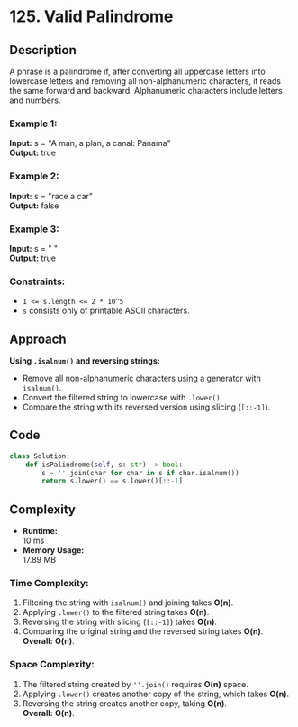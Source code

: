 # 125. Valid Palindrome

## Description
A phrase is a palindrome if, after converting all uppercase letters into lowercase letters 
and removing all non-alphanumeric characters, it reads the same forward and backward. 
Alphanumeric characters include letters and numbers.

### Example 1:
**Input:** s = "A man, a plan, a canal: Panama"  
**Output:** true  

### Example 2:
**Input:** s = "race a car"  
**Output:** false  

### Example 3:
**Input:** s = " "  
**Output:** true  

### Constraints:
- `1 <= s.length <= 2 * 10^5`
- `s` consists only of printable ASCII characters.

## Approach
**Using `.isalnum()` and reversing strings:**  
- Remove all non-alphanumeric characters using a generator with `isalnum()`.
- Convert the filtered string to lowercase with `.lower()`.
- Compare the string with its reversed version using slicing (`[::-1]`).

## Code
```python
class Solution:
    def isPalindrome(self, s: str) -> bool:
        s = ''.join(char for char in s if char.isalnum())
        return s.lower() == s.lower()[::-1]

```

## Complexity
- **Runtime:**  
  10 ms
- **Memory Usage:**  
  17.89 MB

### Time Complexity:
1. Filtering the string with `isalnum()` and joining takes **O(n)**.
2. Applying `.lower()` to the filtered string takes **O(n)**.
3. Reversing the string with slicing (`[::-1]`) takes **O(n)**.
4. Comparing the original string and the reversed string takes **O(n)**.  
**Overall:** **O(n)**.

### Space Complexity:
1. The filtered string created by `''.join()` requires **O(n)** space.
2. Applying `.lower()` creates another copy of the string, which takes **O(n)**.
3. Reversing the string creates another copy, taking **O(n)**.  
**Overall:** **O(n)**.


